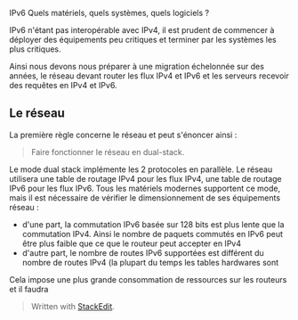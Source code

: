 
IPv6 Quels matériels, quels systèmes, quels logiciels ?

IPv6 n'étant pas interopérable avec IPv4, il est prudent de commencer à déployer des équipements peu critiques et terminer par les systèmes les plus critiques. 
 
Ainsi nous devons nous préparer à une migration échelonnée sur des années, le réseau devant router les flux IPv4 et IPv6 et les serveurs recevoir des requêtes en IPv4 et IPv6.

## Le réseau

La première règle concerne le réseau et peut s'énoncer ainsi :

> Faire fonctionner le réseau en dual-stack.

Le mode dual stack implémente les 2 protocoles en parallèle. Le réseau utilisera une table de routage IPv4 pour les flux IPv4, une table de routage IPv6 pour les flux IPv6. 
Tous les matériels modernes supportent ce mode, mais il est nécessaire de vérifier le dimensionnement de ses équipements réseau :

 - d'une part, la commutation IPv6 basée sur 128 bits est plus lente que la commutation IPv4. Ainsi le nombre de paquets commutés en IPv6 peut être plus faible que ce que le routeur peut accepter en IPv4
 - d'autre part, le nombre de routes IPv6 supportées est différent du nombre de routes IPv4 (la plupart du temps les tables hardwares sont 

 
Cela impose une plus grande consommation de ressources sur les routeurs et il faudra 

> 
> Written with [StackEdit](https://stackedit.io/).

<!--stackedit_data:
eyJoaXN0b3J5IjpbMTQ3MzQyNDMxXX0=
-->